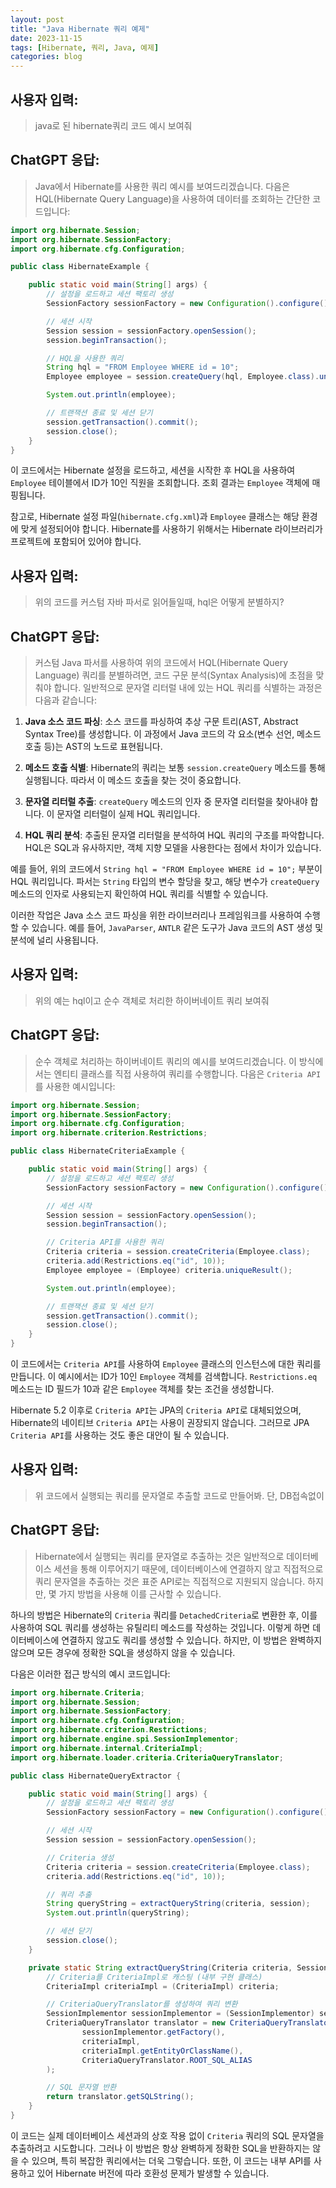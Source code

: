 ```yaml
---
layout: post
title: "Java Hibernate 쿼리 예제"
date: 2023-11-15
tags: [Hibernate, 쿼리, Java, 예제]
categories: blog
---
```


## 사용자 입력:
> java로 된 hibernate쿼리 코드 예시 보여줘

## ChatGPT 응답:
> Java에서 Hibernate를 사용한 쿼리 예시를 보여드리겠습니다. 다음은 HQL(Hibernate Query Language)을 사용하여 데이터를 조회하는 간단한 코드입니다:

```java
import org.hibernate.Session;
import org.hibernate.SessionFactory;
import org.hibernate.cfg.Configuration;

public class HibernateExample {

    public static void main(String[] args) {
        // 설정을 로드하고 세션 팩토리 생성
        SessionFactory sessionFactory = new Configuration().configure().buildSessionFactory();

        // 세션 시작
        Session session = sessionFactory.openSession();
        session.beginTransaction();

        // HQL을 사용한 쿼리
        String hql = "FROM Employee WHERE id = 10";
        Employee employee = session.createQuery(hql, Employee.class).uniqueResult();

        System.out.println(employee);

        // 트랜잭션 종료 및 세션 닫기
        session.getTransaction().commit();
        session.close();
    }
}
```

이 코드에서는 Hibernate 설정을 로드하고, 세션을 시작한 후 HQL을 사용하여 `Employee` 테이블에서 ID가 10인 직원을 조회합니다. 조회 결과는 `Employee` 객체에 매핑됩니다. 

참고로, Hibernate 설정 파일(`hibernate.cfg.xml`)과 `Employee` 클래스는 해당 환경에 맞게 설정되어야 합니다. Hibernate를 사용하기 위해서는 Hibernate 라이브러리가 프로젝트에 포함되어 있어야 합니다.

## 사용자 입력:
> 위의 코드를 커스텀 자바 파서로 읽어들일때, hql은 어떻게 분별하지?

## ChatGPT 응답:
> 커스텀 Java 파서를 사용하여 위의 코드에서 HQL(Hibernate Query Language) 쿼리를 분별하려면, 코드 구문 분석(Syntax Analysis)에 초점을 맞춰야 합니다. 일반적으로 문자열 리터럴 내에 있는 HQL 쿼리를 식별하는 과정은 다음과 같습니다:

1. **Java 소스 코드 파싱**: 소스 코드를 파싱하여 추상 구문 트리(AST, Abstract Syntax Tree)를 생성합니다. 이 과정에서 Java 코드의 각 요소(변수 선언, 메소드 호출 등)는 AST의 노드로 표현됩니다.

2. **메소드 호출 식별**: Hibernate의 쿼리는 보통 `session.createQuery` 메소드를 통해 실행됩니다. 따라서 이 메소드 호출을 찾는 것이 중요합니다.

3. **문자열 리터럴 추출**: `createQuery` 메소드의 인자 중 문자열 리터럴을 찾아내야 합니다. 이 문자열 리터럴이 실제 HQL 쿼리입니다.

4. **HQL 쿼리 분석**: 추출된 문자열 리터럴을 분석하여 HQL 쿼리의 구조를 파악합니다. HQL은 SQL과 유사하지만, 객체 지향 모델을 사용한다는 점에서 차이가 있습니다.

예를 들어, 위의 코드에서 `String hql = "FROM Employee WHERE id = 10";` 부분이 HQL 쿼리입니다. 파서는 `String` 타입의 변수 할당을 찾고, 해당 변수가 `createQuery` 메소드의 인자로 사용되는지 확인하여 HQL 쿼리를 식별할 수 있습니다.

이러한 작업은 Java 소스 코드 파싱을 위한 라이브러리나 프레임워크를 사용하여 수행할 수 있습니다. 예를 들어, `JavaParser`, `ANTLR` 같은 도구가 Java 코드의 AST 생성 및 분석에 널리 사용됩니다.

## 사용자 입력:
> 위의 예는 hql이고 순수 객체로 처리한 하이버네이트 쿼리 보여줘

## ChatGPT 응답:
> 순수 객체로 처리하는 하이버네이트 쿼리의 예시를 보여드리겠습니다. 이 방식에서는 엔티티 클래스를 직접 사용하여 쿼리를 수행합니다. 다음은 `Criteria API`를 사용한 예시입니다:

```java
import org.hibernate.Session;
import org.hibernate.SessionFactory;
import org.hibernate.cfg.Configuration;
import org.hibernate.criterion.Restrictions;

public class HibernateCriteriaExample {

    public static void main(String[] args) {
        // 설정을 로드하고 세션 팩토리 생성
        SessionFactory sessionFactory = new Configuration().configure().buildSessionFactory();

        // 세션 시작
        Session session = sessionFactory.openSession();
        session.beginTransaction();

        // Criteria API를 사용한 쿼리
        Criteria criteria = session.createCriteria(Employee.class);
        criteria.add(Restrictions.eq("id", 10));
        Employee employee = (Employee) criteria.uniqueResult();

        System.out.println(employee);

        // 트랜잭션 종료 및 세션 닫기
        session.getTransaction().commit();
        session.close();
    }
}
```

이 코드에서는 `Criteria API`를 사용하여 `Employee` 클래스의 인스턴스에 대한 쿼리를 만듭니다. 이 예시에서는 ID가 10인 `Employee` 객체를 검색합니다. `Restrictions.eq` 메소드는 ID 필드가 10과 같은 `Employee` 객체를 찾는 조건을 생성합니다.

Hibernate 5.2 이후로 `Criteria API`는 JPA의 `Criteria API`로 대체되었으며, Hibernate의 네이티브 `Criteria API`는 사용이 권장되지 않습니다. 그러므로 JPA `Criteria API`를 사용하는 것도 좋은 대안이 될 수 있습니다.

## 사용자 입력:
> 위 코드에서 실행되는 쿼리를 문자열로 추출할 코드로 만들어봐. 단, DB접속없이

## ChatGPT 응답:
> Hibernate에서 실행되는 쿼리를 문자열로 추출하는 것은 일반적으로 데이터베이스 세션을 통해 이루어지기 때문에, 데이터베이스에 연결하지 않고 직접적으로 쿼리 문자열을 추출하는 것은 표준 API로는 직접적으로 지원되지 않습니다. 하지만, 몇 가지 방법을 사용해 이를 근사할 수 있습니다.

하나의 방법은 Hibernate의 `Criteria` 쿼리를 `DetachedCriteria`로 변환한 후, 이를 사용하여 SQL 쿼리를 생성하는 유틸리티 메소드를 작성하는 것입니다. 이렇게 하면 데이터베이스에 연결하지 않고도 쿼리를 생성할 수 있습니다. 하지만, 이 방법은 완벽하지 않으며 모든 경우에 정확한 SQL을 생성하지 않을 수 있습니다.

다음은 이러한 접근 방식의 예시 코드입니다:

```java
import org.hibernate.Criteria;
import org.hibernate.Session;
import org.hibernate.SessionFactory;
import org.hibernate.cfg.Configuration;
import org.hibernate.criterion.Restrictions;
import org.hibernate.engine.spi.SessionImplementor;
import org.hibernate.internal.CriteriaImpl;
import org.hibernate.loader.criteria.CriteriaQueryTranslator;

public class HibernateQueryExtractor {

    public static void main(String[] args) {
        // 설정을 로드하고 세션 팩토리 생성
        SessionFactory sessionFactory = new Configuration().configure().buildSessionFactory();

        // 세션 시작
        Session session = sessionFactory.openSession();

        // Criteria 생성
        Criteria criteria = session.createCriteria(Employee.class);
        criteria.add(Restrictions.eq("id", 10));

        // 쿼리 추출
        String queryString = extractQueryString(criteria, session);
        System.out.println(queryString);

        // 세션 닫기
        session.close();
    }

    private static String extractQueryString(Criteria criteria, Session session) {
        // Criteria를 CriteriaImpl로 캐스팅 (내부 구현 클래스)
        CriteriaImpl criteriaImpl = (CriteriaImpl) criteria;

        // CriteriaQueryTranslator를 생성하여 쿼리 변환
        SessionImplementor sessionImplementor = (SessionImplementor) session;
        CriteriaQueryTranslator translator = new CriteriaQueryTranslator(
                sessionImplementor.getFactory(),
                criteriaImpl, 
                criteriaImpl.getEntityOrClassName(), 
                CriteriaQueryTranslator.ROOT_SQL_ALIAS
        );

        // SQL 문자열 반환
        return translator.getSQLString();
    }
}
```

이 코드는 실제 데이터베이스 세션과의 상호 작용 없이 `Criteria` 쿼리의 SQL 문자열을 추출하려고 시도합니다. 그러나 이 방법은 항상 완벽하게 정확한 SQL을 반환하지는 않을 수 있으며, 특히 복잡한 쿼리에서는 더욱 그렇습니다. 또한, 이 코드는 내부 API를 사용하고 있어 Hibernate 버전에 따라 호환성 문제가 발생할 수 있습니다.

